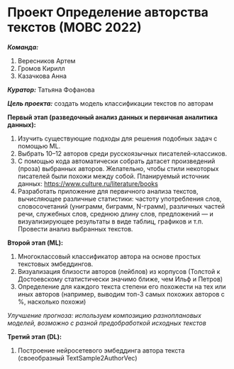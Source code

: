 # Проект Определение авторства текстов (МОВС 2022)

***Команда:***

1) Вересников Артем
2) Громов Кирилл
3) Казачкова Анна

***Куратор:*** Татьяна Фофанова

***Цель проекта:*** создать модель классификации текстов по авторам


**Первый этап (разведочный анализ данных и первичная аналитика данных):** 
1. Изучить существующие подходы для решения подобных задач с
помощью ML.
2. Выбрать 10–12 авторов среди русскоязычных писателей-классиков.
3. С помощью кода автоматически собрать датасет произведений
(проза) выбранных авторов. Желательно, чтобы стили некоторых
писателей были похожи между собой. Планируемый источник
данных: https://www.culture.ru/literature/books
4. Разработать приложение для первичного анализа текстов,
вычисляющее различные статистики: частоту употребления слов,
словосочетаний (униграмм, биграмм, N-грамм), различных частей
речи, служебных слов, среднюю длину слов, предложений — и
визуализирующее результаты в виде таблиц, графиков и т.п.
Провести анализ выбранных текстов.

**Второй этап (ML):**
1. Многоклассовый классификатор автора на основе простых
текстовых эмбеддингов.
2. Визуализация близости авторов (лейблов) из корпусов (Толстой к
Достоевскому статистически значимо ближе, чем Ильф и Петров)
3. Определение для каждого текста степени его похожести на тех или
иных авторов (например, выводим топ-3 самых похожих авторов с
%, насколько похожи)

*Улучшение прогноза: используем композицию разноплановых моделей, возможно с
разной предобработкой исходных текстов*

**Третий этап (DL):**
1. Построение нейросетевого эмбеддинга автора текста (своеобразный
TextSample2AuthorVec)
